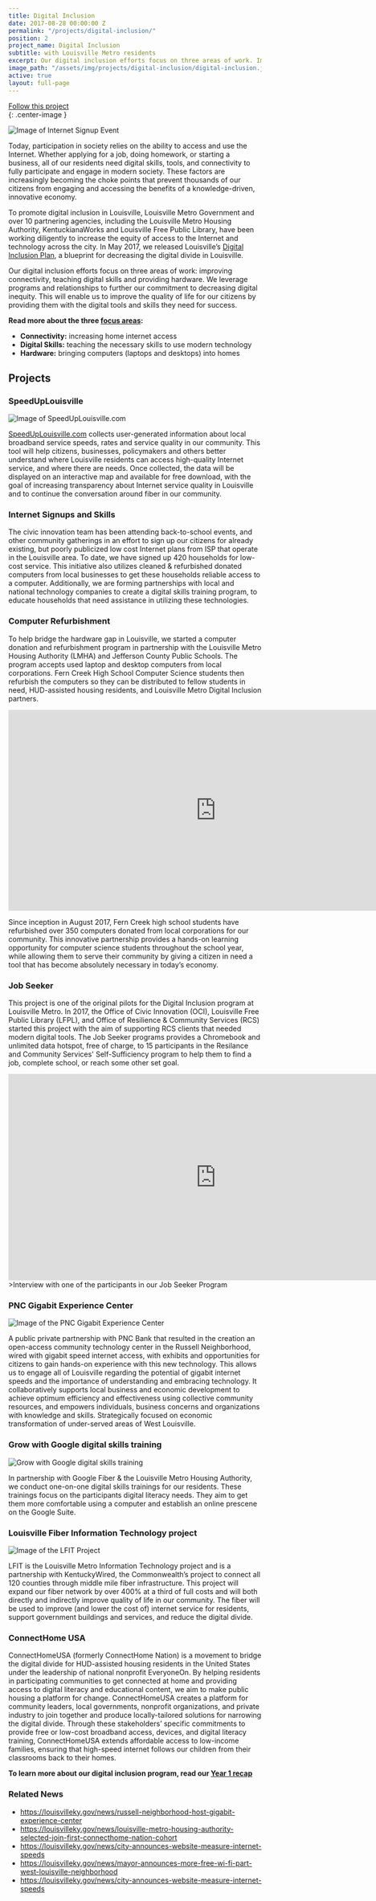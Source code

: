 ```yaml
---
title: Digital Inclusion
date: 2017-08-28 00:00:00 Z
permalink: "/projects/digital-inclusion/"
position: 2
project_name: Digital Inclusion
subtitle: with Louisville Metro residents
excerpt: Our digital inclusion efforts focus on three areas of work. Improving connectivity, teaching digital skills and providing hardware.
image_path: "/assets/img/projects/digital-inclusion/digital-inclusion.jpg"
active: true
layout: full-page
---
```


<div class="end-xs hidden-xs col-md-3 button-wrap">
<a class="usa-button usa-button-outline link--external" href="https://public.govdelivery.com/accounts/KYLOUISVILLE/subscriber/new?category_id=KYLOUISVILLE_C7" target="_blank">Follow this project</a>
</div>{: .center-image }

![Image of Internet Signup Event](/assets/img/projects/digital-inclusion/digital-inclusion-6.jpg)

Today, participation in society relies on the ability to access and use the Internet. Whether applying for a job, doing homework, or starting a business, all of our residents need digital skills, tools, and connectivity to fully participate and engage in modern society. These factors are increasingly becoming the choke points that prevent thousands of our citizens from engaging and accessing the benefits of a knowledge-driven, innovative economy.

To promote digital inclusion in Louisville, Louisville Metro Government and over 10 partnering agencies, including the Louisville Metro Housing Authority, KentuckianaWorks and Louisville Free Public Library, have been working diligently to increase the equity of access to the Internet and technology across the city. In May 2017, we released Louisville’s [Digital Inclusion Plan](https://digitalinclusion.louisvilleky.gov), a blueprint for decreasing the digital divide in Louisville.

Our digital inclusion efforts focus on three areas of work: improving connectivity, teaching digital skills and providing hardware. We leverage programs and relationships to further our commitment to decreasing digital inequity. This will enable us to improve the quality of life for our citizens by providing them with the digital tools and skills they need for success.

**Read more about the three [focus areas](http://digitalinclusion.louisvilleky.gov/our-focus-areas):**

* **Connectivity:** increasing home internet access
* **Digital Skills:** teaching the necessary skills to use modern technology
* **Hardware:** bringing computers (laptops and desktops) into homes
  
  
## Projects

### SpeedUpLouisville

![Image of SpeedUpLouisville.com](/assets/img/projects/digital-inclusion/digital-inclusion-5.png)

[SpeedUpLouisville.com](http://www.speedUplouisville.com) collects user-generated information about local broadband service speeds, rates and service quality in our community. This tool will help citizens, businesses, policymakers and others better understand where Louisville residents can access high-quality Internet service, and where there are needs. Once collected, the data will be displayed on an interactive map and available for free download, with the goal of increasing transparency about Internet service quality in Louisville and to continue the conversation around fiber in our community.



### Internet Signups and Skills

The civic innovation team has been attending back-to-school events, and other community gatherings in an effort to sign up our citizens for already existing, but poorly publicized low cost Internet plans from ISP that operate in the Louisville area. To date, we have signed up 420 households for low-cost service. This initiative also utilizes cleaned & refurbished donated computers from local businesses to get these households reliable access to a computer. Additionally, we are forming partnerships with local and national technology companies to create a digital skills training program, to educate households that need assistance in utilizing these technologies.

### Computer Refurbishment
To help bridge the hardware gap in Louisville, we started a computer donation and refurbishment program in partnership with the Louisville Metro Housing Authority (LMHA) and Jefferson County Public Schools. The program accepts used laptop and desktop computers from local corporations. Fern Creek High School Computer Science students then refurbish the computers so they can be distributed to fellow students in need, HUD-assisted housing residents, and Louisville Metro Digital Inclusion partners.

<iframe width="825" height="400" src="https://www.youtube.com/embed/vx2YqDLSVfk" frameborder="0" allow="autoplay; encrypted-media" allowfullscreen></iframe>

Since inception in August 2017, Fern Creek high school students have refurbished over 350 computers donated from local corporations for our community. This innovative partnership provides a hands-on learning opportunity for computer science students throughout the school year, while allowing them to serve their community by giving a citizen in need a tool that has become absolutely necessary in today’s economy.

### Job Seeker

This project is one of the original pilots for the Digital Inclusion program at Louisville Metro. In 2017, the Office of Civic Innovation (OCI), Louisville Free Public Library (LFPL), and Office of Resilience & Community Services (RCS) started this project with the aim of supporting RCS clients that needed modern digital tools. The Job Seeker programs provides a Chromebook and unlimited data hotspot, free of charge, to 15 participants in the Resilance and Community Services' Self-Sufficiency program to help them to find a job, complete school, or reach some other set goal.

<iframe src="https://www.facebook.com/plugins/video.php?href=https%3A%2F%2Fwww.facebook.com%2FLouMetroRCS%2Fvideos%2F1662649410479157%2F&width=825&show_text=false&appId=355918357881792&height=411" width="825" height="411" style="border:none;overflow:hidden" scrolling="no" frameborder="0" allowTransparency="true" allow="encrypted-media" allowFullScreen="true"></iframe>
>Interview with one of the participants in our Job Seeker Program


### PNC Gigabit Experience Center

![Image of the PNC Gigabit Experience Center](/assets/img/projects/digital-inclusion/digital-inclusion-8.jpg)

A public private partnership with PNC Bank that resulted in the creation an open-access community technology center in the Russell Neighborhood, wired with gigabit speed internet access, with exhibits and opportunities for citizens to gain hands-on experience with this new technology. This allows us to engage all of Louisville regarding the potential of gigabit internet speeds and the importance of understanding and embracing technology. It collaboratively supports local business and economic development to achieve optimum efficiency and effectiveness using collective community resources, and empowers individuals, business concerns and organizations with knowledge and skills. Strategically focused on economic transformation of under-served areas of West Louisville.



### Grow with Google digital skills training
    
![Grow with Google digital skills training](/assets/img/projects/digital-inclusion/digital-inclusion-7.jpg)


In partnership with Google Fiber & the Louisville Metro Housing Authority, we conduct one-on-one digital skills trainings for our residents. These trainings focus on the participants digital literacy needs. They aim to get them more comfortable using a computer and establish an online prescene on the Google Suite. 


### Louisville Fiber Information Technology project

![Image of the LFIT Project](/assets/img/projects/digital-inclusion/digital-inclusion-9.jpg)

LFIT is the Louisville Metro Information Technology project and is a partnership with KentuckyWired, the Commonwealth’s project to connect all 120 counties through middle mile fiber infrastructure. This project will expand our fiber network by over 400% at a third of full costs and will both directly and indirectly improve quality of life in our community. The fiber will be used to improve (and lower the cost of) internet service for residents, support government buildings and services, and reduce the digital divide.


### ConnectHome USA

ConnectHomeUSA (formerly ConnectHome Nation) is a movement to bridge the digital divide for HUD-assisted housing residents in the United States under the leadership of national nonprofit EveryoneOn. By helping residents in participating communities to get connected at home and providing access to digital literacy and educational content, we aim to make public housing a platform for change. ConnectHomeUSA creates a platform for community leaders, local governments, nonprofit organizations, and private industry to join together and produce locally-tailored solutions for narrowing the digital divide. Through these stakeholders’ specific commitments to provide free or low-cost broadband access, devices, and digital literacy training, ConnectHomeUSA extends affordable access to low-income families, ensuring that high-speed internet follows our children from their classrooms back to their homes.




**To learn more about our digital inclusion program, read our [Year 1 recap](https://medium.com/louisville-metro-opi2/digital-inclusion-impact-year-1-recap-b082131731f9)**


### Related News
- https://louisvilleky.gov/news/russell-neighborhood-host-gigabit-experience-center
- https://louisvilleky.gov/news/louisville-metro-housing-authority-selected-join-first-connecthome-nation-cohort
- https://louisvilleky.gov/news/city-announces-website-measure-internet-speeds
- https://louisvilleky.gov/news/mayor-announces-more-free-wi-fi-part-west-louisville-neighborhood
- https://louisvilleky.gov/news/city-announces-website-measure-internet-speeds
